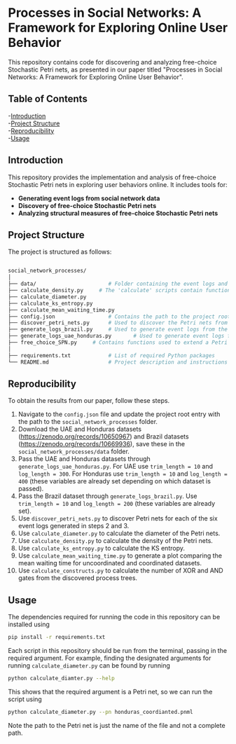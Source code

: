# Processes in Social Networks: A Framework for Exploring Online User Behavior

This repository contains code for discovering and analyzing free-choice Stochastic Petri nets, as presented in our paper titled "Processes in Social Networks: A Framework for Exploring Online User Behavior".

## Table of Contents

-[Introduction](#introduction)\
-[Project Structure](#project-structure)\
-[Reproducibility](#reproducibility)\
-[Usage](#usage)

## Introduction

This repository provides the implementation and analysis of free-choice Stochastic Petri nets in exploring user behaviors online. It includes tools for:

- **Generating event logs from social network data**
- **Discovery of free-choice Stochastic Petri nets**
- **Analyzing structural measures of free-choice Stochastic Petri nets**

## Project Structure

The project is structured as follows:

```bash

social_network_processes/
│
├── data/                       # Folder containing the event logs and Petri net models discovered 
├── calculate_density.py     # The 'calculate' scripts contain functions for the case studies section
├── calculate_diameter.py
├── calculate_ks_entropy.py
├── calculate_mean_waiting_time.py 
├── config.json                 # Contains the path to the project root. Update this to reflect your current path
├── discover_petri_nets.py      # Used to discover the Petri nets from an event log
├── generate_logs_brazil.py     # Used to generate event logs from the Brazil dataset
├── generate_logs_uae_honduras.py       # Used to generate event logs from the UAE and Honduras datasets
├── free_choice_SPN.py     # Contains functions used to extend a Petri net to a free-choice Stochastic Petri net
│
├── requirements.txt            # List of required Python packages
└── README.md                   # Project description and instructions  

```


## Reproducibility

To obtain the results from our paper, follow these steps.

1. Navigate to the `config.json` file and update the project root entry with the path to the `social_network_processes` folder.
2. Download the UAE and Honduras datasets (https://zenodo.org/records/10650967) and Brazil datasets (https://zenodo.org/records/10669936), save these in the `social_network_processes/data` folder. 
3. Pass the UAE and Honduras datasets through `generate_logs_uae_honduras.py`. For UAE use `trim_length = 10` and `log_length = 300`. For Honduras use `trim_length = 10` and `log_length = 400` (these variables are already set depending on which dataset is passed).
4. Pass the Brazil dataset through `generate_logs_brazil.py`. Use `trim_length = 10` and `log_length = 200` (these variables are already set).
5. Use `discover_petri_nets.py` to discover Petri nets for each of the six event logs generated in steps 2 and 3.
6. Use `calculate_diameter.py` to calculate the diameter of the Petri nets.
7. Use `calculate_density.py` to calculate the density of the Petri nets.
8. Use `calculate_ks_entropy.py` to calculate the KS entropy.
9. Use `calculate_mean_waiting_time.py` to generate a plot comparing the mean waiting time for uncoordinated and coordinated datasets.
10. Use `calculate_constructs.py` to calculate the number of XOR and AND gates from the discovered process trees.


## Usage

The dependencies required for running the code in this repository can be installed using

```bash
pip install -r requirements.txt

```

Each script in this repository should be run from the terminal, passing in the required argument. For example, finding the designated arguments for running `calculate_diameter.py` can be found by running

```bash
python calculate_diamter.py --help

```

This shows that the required argument is a Petri net, so we can run the script using

```bash
python calculate_diameter.py --pn honduras_coordianted.pnml
```

Note the path to the Petri net is just the name of the file and not a complete path.
